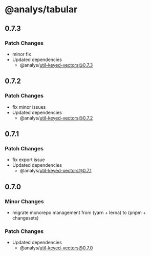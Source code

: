 # @analys/tabular

## 0.7.3

### Patch Changes

- minor fix
- Updated dependencies
  - @analys/util-keyed-vectors@0.7.3

## 0.7.2

### Patch Changes

- fix minor issues
- Updated dependencies
  - @analys/util-keyed-vectors@0.7.2

## 0.7.1

### Patch Changes

- fix export issue
- Updated dependencies
  - @analys/util-keyed-vectors@0.7.1

## 0.7.0

### Minor Changes

- migrate monorepo management from (yarn + lerna) to (pnpm + changesets)

### Patch Changes

- Updated dependencies
  - @analys/util-keyed-vectors@0.7.0
